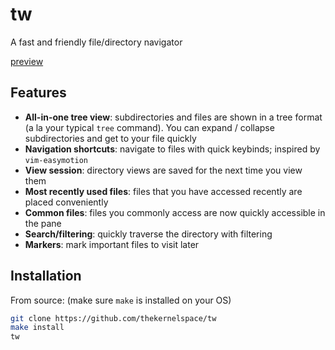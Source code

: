 # tw

A fast and friendly file/directory navigator

[preview](./assets/preview.gif) 

## Features
- **All-in-one tree view**: subdirectories and files are shown in a tree format (a la your typical `tree` command). You can expand / collapse subdirectories and get to your file quickly
- **Navigation shortcuts**: navigate to files with quick keybinds; inspired by `vim-easymotion`
- **View session**: directory views are saved for the next time you view them
- **Most recently used files**: files that you have accessed recently are placed conveniently
- **Common files**: files you commonly access are now quickly accessible in the pane
- **Search/filtering**: quickly traverse the directory with filtering
- **Markers**: mark important files to visit later

## Installation

From source: (make sure `make` is installed on your OS)
```sh
git clone https://github.com/thekernelspace/tw
make install
tw
```
